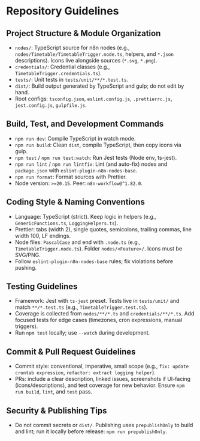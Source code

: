 # Repository Guidelines

## Project Structure & Module Organization
- `nodes/`: TypeScript source for n8n nodes (e.g., `nodes/Timetable/TimetableTrigger.node.ts`, helpers, and `*.json` descriptions). Icons live alongside sources (`*.svg`, `*.png`).
- `credentials/`: Credential classes (e.g., `TimetableTrigger.credentials.ts`).
- `tests/`: Unit tests in `tests/unit/**/*.test.ts`.
- `dist/`: Build output generated by TypeScript and gulp; do not edit by hand.
- Root configs: `tsconfig.json`, `eslint.config.js`, `.prettierrc.js`, `jest.config.js`, `gulpfile.js`.

## Build, Test, and Development Commands
- `npm run dev`: Compile TypeScript in watch mode.
- `npm run build`: Clean `dist`, compile TypeScript, then copy icons via gulp.
- `npm test` / `npm run test:watch`: Run Jest tests (Node env, ts-jest).
- `npm run lint` / `npm run lintfix`: Lint (and auto-fix) nodes and `package.json` with `eslint-plugin-n8n-nodes-base`.
- `npm run format`: Format sources with Prettier.
- Node version: `>=20.15`. Peer: `n8n-workflow@^1.82.0`.

## Coding Style & Naming Conventions
- Language: TypeScript (strict). Keep logic in helpers (e.g., `GenericFunctions.ts`, `LoggingHelpers.ts`).
- Prettier: tabs (width 2), single quotes, semicolons, trailing commas, line width 100, LF endings.
- Node files: `PascalCase` and end with `.node.ts` (e.g., `TimetableTrigger.node.ts`). Folder `nodes/<Feature>/`. Icons must be SVG/PNG.
- Follow `eslint-plugin-n8n-nodes-base` rules; fix violations before pushing.

## Testing Guidelines
- Framework: Jest with `ts-jest` preset. Tests live in `tests/unit/` and match `**/*.test.ts` (e.g., `TimetableTrigger.test.ts`).
- Coverage is collected from `nodes/**/*.ts` and `credentials/**/*.ts`. Add focused tests for edge cases (timezones, cron expressions, manual triggers).
- Run `npm test` locally; use `--watch` during development.

## Commit & Pull Request Guidelines
- Commit style: conventional, imperative, small scope (e.g., `fix: update crontab expression`, `refactor: extract logging helper`).
- PRs: include a clear description, linked issues, screenshots if UI-facing (icons/descriptions), and test coverage for new behavior. Ensure `npm run build`, `lint`, and `test` pass.

## Security & Publishing Tips
- Do not commit secrets or `dist/`. Publishing uses `prepublishOnly` to build and lint; run it locally before release: `npm run prepublishOnly`.
